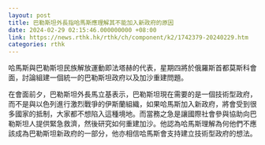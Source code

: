 ```yaml
---
layout: post
title: 巴勒斯坦外長指哈馬斯應理解其不能加入新政府的原因
date: 2024-02-29 02:15:46.000000000 +08:00
link: https://news.rthk.hk/rthk/ch/component/k2/1742379-20240229.htm
categories: rthk
---
```


哈馬斯與巴勒斯坦民族解放運動即法塔赫的代表，星期四將於俄羅斯首都莫斯科會面，討論組建一個統一的巴勒斯坦政府以及加沙重建問題。

在會面前夕，巴勒斯坦外長馬立基表示，巴勒斯坦現在需要的是一個技術型政府，而不是與以色列進行激烈戰爭的伊斯蘭組織，如果哈馬斯加入新政府，將會受到很多國家的抵制，大家都不想陷入這種境地。而當務之急是讓國際社會參與協助向巴勒斯坦人提供緊急救濟，然後研究如何重建加沙。他認為哈馬斯理解為何他們不應該成為巴勒斯坦新政府的一部分，他亦相信哈馬斯會支持建立技術型政府的想法。
